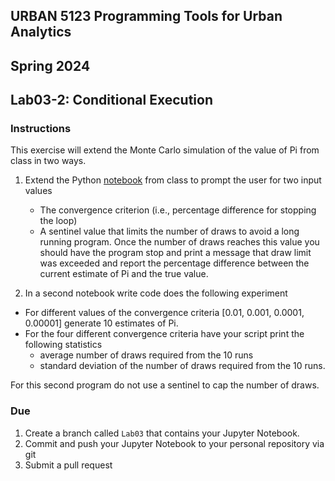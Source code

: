 ## URBAN 5123 Programming Tools for Urban Analytics
## Spring 2024
## Lab03-2: Conditional Execution

### Instructions

This exercise will extend the Monte Carlo simulation of the value of Pi from class in two ways.

1. Extend the Python [notebook] from class to prompt the user for two input values
   - The convergence criterion (i.e., percentage difference for stopping the loop)
   - A sentinel value that limits the number of draws to avoid a long running program. Once the number of draws reaches this value you should have the program stop and print a message that draw limit was exceeded and report the percentage difference between the current estimate of Pi and the true value.

2. In a second notebook write code does the following experiment
 
  - For different values of the convergence criteria [0.01, 0.001, 0.0001, 0.00001] generate 10 estimates of Pi.
  - For the four different convergence criteria have your script print the following statistics
    - average number of draws required from the 10 runs
    - standard deviation of the number of draws required from the 10 runs.

For this second program do not use a sentinel to cap the number of draws.

### Due

1. Create a branch called `Lab03` that contains your Jupyter Notebook.
2. Commit and push your Jupyter Notebook to your personal repository via git
3. Submit a pull request

[notebook]: https://github.com/qszhao/PTUA2024/blob/master/Lab03/Lab/simulate_pi.ipynb
